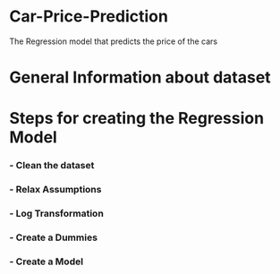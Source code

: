 # Car-Price-Prediction
The Regression model that predicts the price of the cars

# General Information about dataset 


# Steps for creating the Regression Model 
### - Clean the dataset
### - Relax Assumptions 
### - Log Transformation 
### - Create a Dummies
### - Create a Model 
